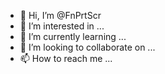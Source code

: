 - 👋 Hi, I’m @FnPrtScr
- 👀 I’m interested in ...
- 🌱 I’m currently learning ...
- 💞️ I’m looking to collaborate on ...
- 📫 How to reach me ...

<!---
FnPrtScr/FnPrtScr is a ✨ special ✨ repository because its `README.md` (this file) appears on your GitHub profile.
You can click the Preview link to take a look at your changes.
--->
